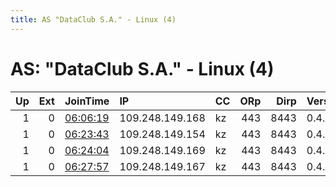 ```yaml
---
title: AS "DataClub S.A." - Linux (4)
---
```


# AS: "DataClub S.A." - Linux (4)

|   Up |   Ext | JoinTime                                                                                            | IP              | CC   |   ORp |   Dirp | Version   | Contact   | Nickname   |   eFamMembers |
|-----:|------:|:----------------------------------------------------------------------------------------------------|:----------------|:-----|------:|-------:|:----------|:----------|:-----------|--------------:|
|    1 |     0 | [06:06:19](https://metrics.torproject.org/rs.html#details/8737CA0A57A1548B0F6177A9DADAB4583A3C2C86) | 109.248.149.168 | kz   |   443 |   8443 | 0.4.3.6   | None      | Unnamed    |             1 |
|    1 |     0 | [06:23:43](https://metrics.torproject.org/rs.html#details/4D18570C6FF01ECE486FB962EA172CB31917F2D1) | 109.248.149.154 | kz   |   443 |   8443 | 0.4.3.6   | None      | Unnamed    |             1 |
|    1 |     0 | [06:24:04](https://metrics.torproject.org/rs.html#details/66D9F67A518638BE6371910AC1BAA9B3ADA18896) | 109.248.149.169 | kz   |   443 |   8443 | 0.4.3.6   | None      | Unnamed    |             1 |
|    1 |     0 | [06:27:57](https://metrics.torproject.org/rs.html#details/63408B7CA84E9F483C60D51ABCE0555D32D42ABA) | 109.248.149.167 | kz   |   443 |   8443 | 0.4.3.6   | None      | Unnamed    |             1 |
